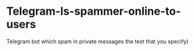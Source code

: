 # Telegram-ls-spammer-online-to-users
Telegram bot which spam in private messages the text that you specify)
